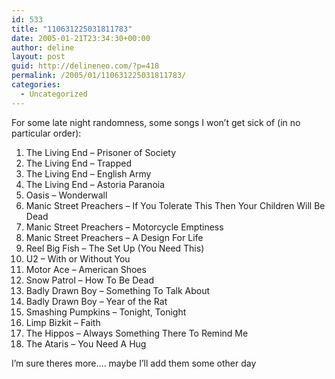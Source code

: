 ```yaml
---
id: 533
title: "110631225031811783"
date: 2005-01-21T23:34:30+00:00
author: deline
layout: post
guid: http://delineneo.com/?p=418
permalink: /2005/01/110631225031811783/
categories:
  - Uncategorized
---
```

For some late night randomness, some songs I won&#8217;t get sick of (in no particular order):

  1. The Living End &#8211; Prisoner of Society
  2. The Living End &#8211; Trapped
  3. The Living End &#8211; English Army
  4. The Living End &#8211; Astoria Paranoia
  5. Oasis &#8211; Wonderwall
  6. Manic Street Preachers &#8211; If You Tolerate This Then Your Children Will Be Dead
  7. Manic Street Preachers &#8211; Motorcycle Emptiness
  8. Manic Street Preachers &#8211; A Design For Life
  9. Reel Big Fish &#8211; The Set Up (You Need This)
 10. U2 &#8211; With or Without You
 11. Motor Ace &#8211; American Shoes
 12. Snow Patrol &#8211; How To Be Dead
 13. Badly Drawn Boy &#8211; Something To Talk About
 14. Badly Drawn Boy &#8211; Year of the Rat
 15. Smashing Pumpkins &#8211; Tonight, Tonight
 16. Limp Bizkit &#8211; Faith
 17. The Hippos &#8211; Always Something There To Remind Me
 18. The Ataris &#8211; You Need A Hug

I&#8217;m sure theres more&#8230;. maybe I&#8217;ll add them some other day